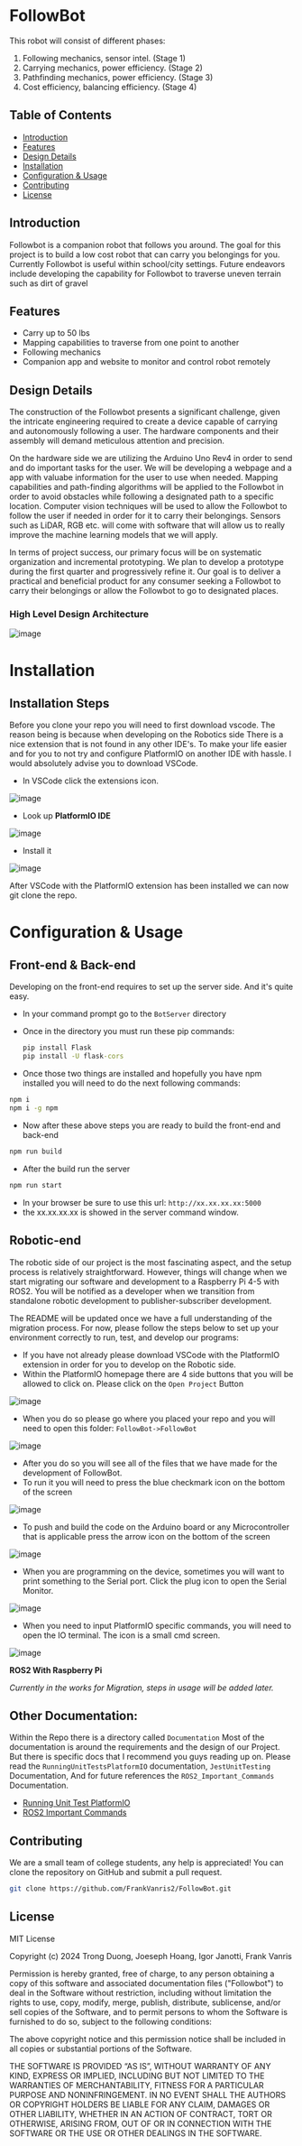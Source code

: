 # FollowBot


This robot will consist of different phases:

1. Following mechanics, sensor intel. (Stage 1)
2. Carrying mechanics, power efficiency. (Stage 2)
3. Pathfinding mechanics, power efficiency. (Stage 3)
4. Cost efficiency, balancing efficiency. (Stage 4)

## Table of Contents
 - [Introduction](#introduction)
 - [Features](#features)
 - [Design Details](#design-details)
 - [Installation](#installation)
 - [Configuration & Usage](#configuration--usage)
 - [Contributing](#contributing)
 - [License](#license)

## Introduction
Followbot is a companion robot that follows you around. The goal for this project is to build a low cost robot that can carry you belongings for you. Currently Followbot is useful within school/city settings. Future endeavors include developing the capability for Followbot to traverse uneven terrain such as dirt of gravel

## Features
- Carry up to 50 lbs
-  Mapping capabilities to traverse from one point to another
-  Following mechanics
- Companion app and website to monitor and control robot remotely

## Design Details
The construction of the Followbot presents a significant challenge, given the intricate engineering required to create a device capable of carrying and autonomously following a user. The hardware components and their assembly will demand meticulous attention and precision.

On the hardware side we are utilizing the Arduino Uno Rev4 in order to send and do important tasks for the user. We will be developing a webpage and a app with valuabe information for the user to use when needed. Mapping capabilities and path-finding algorithms will be applied to the Followbot in order to avoid obstacles while following a designated path to a specific location. Computer vision techniques will be used to allow the Followbot to follow the user if needed in order for it to carry their belongings. Sensors such as LiDAR, RGB etc. will come with software that will allow us to really improve the machine learning models that we will apply.

In terms of project success, our primary focus will be on systematic organization and incremental prototyping. We plan to develop a prototype during the first quarter and progressively refine it. Our goal is to deliver a practical and beneficial product for any consumer seeking a Followbot to carry their belongings or allow the Followbot to go to designated places.

### High Level Design Architecture
![image](/Images/High_Level_Design_Architecture.png)

# Installation

## Installation Steps
Before you clone your repo you will need to first download vscode. The reason being is because when developing on the Robotics side There is a nice extension that is not found in any other IDE's. To make your life
easier and for you to not try and configure PlatformIO on another IDE with hassle. I would absolutely advise you to download VSCode.

* In VSCode click the extensions icon.

![image](/Images/readMe_images/Extensions.png)

* Look up **PlatformIO IDE**

![image](/Images/readMe_images/PlatformIO.png)

* Install it

![image](/Images/readMe_images/Install.png)

After VSCode with the PlatformIO extension has been installed we can now git clone the repo.


# Configuration & Usage

## Front-end & Back-end
Developing on the front-end requires to set up the server side. And it's quite easy.

* In your command prompt go to the `BotServer` directory
* Once in the directory you must run these pip commands:
  ```cmd
  pip install Flask
  pip install -U flask-cors
  ```

* Once those two things are installed and hopefully you have npm installed you will need to do the next following commands:
```cmd
npm i
npm i -g npm
```
* Now after these above steps you are ready to build the front-end and back-end
```cmd
npm run build
```
* After the build run the server
```cmd
npm run start
```
* In your browser be sure to use this url: `http://xx.xx.xx.xx:5000`
* the xx.xx.xx.xx is showed in the server command window.


## Robotic-end
The robotic side of our project is the most fascinating aspect, and the setup process is relatively straightforward. However, things will change when we start migrating our software and development to a Raspberry Pi 4-5 with ROS2. You will be notified as a developer when we transition from standalone robotic development to publisher-subscriber development.

The README will be updated once we have a full understanding of the migration process. For now, please follow the steps below to set up your environment correctly to run, test, and develop our programs:

* If you have not already please download VSCode with the PlatformIO extension in order for you to develop on the Robotic side.
* Within the PlatformIO homepage there are 4 side buttons that you will be allowed to click on. Please click on the `Open Project` Button

![image](/Images/readMe_images/OpenProj.png)

* When you do so please go where you placed your repo and you will need to open this folder: `FollowBot->FollowBot`

![image](/Images/readMe_images/DirProject.png)

* After you do so you will see all of the files that we have made for the development of FollowBot.
* To run it you will need to press the blue checkmark icon on the bottom of the screen

![image](/Images/readMe_images/Compile.png)

* To push and build the code on the Arduino board or any Microcontroller that is applicable press the arrow icon on the bottom of the screen

![image](/Images/readMe_images/push_build.png)

* When you are programming on the device, sometimes you will want to print something to the Serial port. Click the plug icon to open the Serial Monitor.

![image](/Images/readMe_images/SerialMonitor.png)

* When you need to input PlatformIO specific commands, you will need to open the IO terminal. The icon is a small cmd screen.

![image](/Images/readMe_images/IOMonitor.png)


**ROS2 With Raspberry Pi**

*Currently in the works for Migration, steps in usage will be added later.*

## Other Documentation:

Within the Repo there is a directory called `Documentation` Most of the documentation is around the requirements and the design of our Project. But there is specific docs that I recommend you guys reading up on. Please read the `RunningUnitTestsPlatformIO` documentation, `JestUnitTesting` Documentation, And for future references the `ROS2_Important_Commands` Documentation.

- [Running Unit Test PlatformIO](https://github.com/FrankVanris2/FollowBot/blob/main/Documentation/RunningUnitTestsPlatformIO.md)
- [ROS2 Important Commands](https://github.com/FrankVanris2/FollowBot/blob/main/Documentation/ROS2_Important_Commands.md)
## Contributing
We are a small team of college students, any help is appreciated! You can clone the repository on GitHub and submit a pull request.
```sh
git clone https://github.com/FrankVanris2/FollowBot.git
```

## License
MIT License 

Copyright (c) 2024 Trong Duong, Joeseph Hoang, Igor Janotti, Frank Vanris

Permission is hereby granted, free of charge, to any person obtaining a copy of this software and associated documentation files ("Followbot") to deal in the Software without restriction, including without limitation the rights to use, copy, modify, merge, publish, distribute, sublicense, and/or sell copies of the Software, and to permit persons to whom the Software is furnished to do so, subject to the following conditions:

The above copyright notice and this permission notice shall be included in all copies or substantial portions of the Software.

THE SOFTWARE IS PROVIDED “AS IS”, WITHOUT WARRANTY OF ANY KIND, EXPRESS OR IMPLIED, INCLUDING BUT NOT LIMITED TO THE WARRANTIES OF MERCHANTABILITY, FITNESS FOR A PARTICULAR PURPOSE AND NONINFRINGEMENT. IN NO EVENT SHALL THE AUTHORS OR COPYRIGHT HOLDERS BE LIABLE FOR ANY CLAIM, DAMAGES OR OTHER LIABILITY, WHETHER IN AN ACTION OF CONTRACT, TORT OR OTHERWISE, ARISING FROM, OUT OF OR IN CONNECTION WITH THE SOFTWARE OR THE USE OR OTHER DEALINGS IN THE SOFTWARE.
